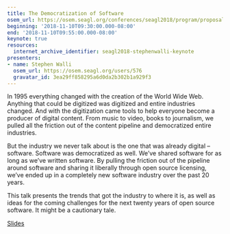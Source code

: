```yaml
---
title: The Democratization of Software
osem_url: https://osem.seagl.org/conferences/seagl2018/program/proposals/582
beginning: '2018-11-10T09:30:00.000-08:00'
end: '2018-11-10T09:55:00.000-08:00'
keynote: true
resources:
  internet_archive_identifier: seagl2018-stephenwalli-keynote
presenters:
- name: Stephen Walli
  osem_url: https://osem.seagl.org/users/576
  gravatar_id: 3ea29ff858295a6d0da2b302b1a929f3
---
```


In 1995 everything changed with the creation of the World Wide Web. Anything that could be digitized was digitized and entire industries changed. And with the digitization came tools to help everyone become a producer of digital content. From music to video, books to journalism, we pulled all the friction out of the content pipeline and democratized entire industries.

But the industry we never talk about is the one that was already digital – software. Software was democratized as well. We’ve shared software for as long as we’ve written software. By pulling the friction out of the pipeline around software and sharing it liberally through open source licensing, we’ve ended up in a completely new software industry over the past 20 years.

This talk presents the trends that got the industry to where it is, as well as ideas for the coming challenges for the next twenty years of open source software. It might be a cautionary tale.

[Slides](https://www.slideshare.net/stephenrwalli/the-democratization-of-software-seagl-2018)
